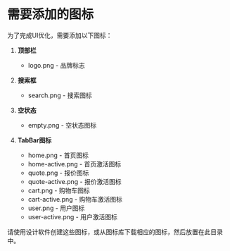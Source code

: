 # 需要添加的图标

为了完成UI优化，需要添加以下图标：

1. **顶部栏**
   - logo.png - 品牌标志

2. **搜索框**
   - search.png - 搜索图标

3. **空状态**
   - empty.png - 空状态图标

4. **TabBar图标**
   - home.png - 首页图标
   - home-active.png - 首页激活图标
   - quote.png - 报价图标
   - quote-active.png - 报价激活图标
   - cart.png - 购物车图标
   - cart-active.png - 购物车激活图标
   - user.png - 用户图标
   - user-active.png - 用户激活图标

请使用设计软件创建这些图标，或从图标库下载相应的图标，然后放置在此目录中。 